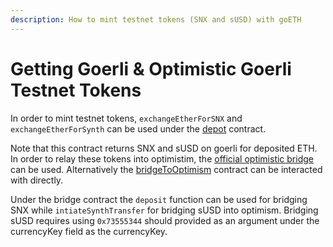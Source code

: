 ```yaml
---
description: How to mint testnet tokens (SNX and sUSD) with goETH
---
```


# Getting Goerli & Optimistic Goerli Testnet Tokens

In order to mint testnet tokens, `exchangeEtherForSNX` and `exchangeEtherForSynth` can be used under the [depot](https://goerli.etherscan.io/address/0x9B79D6dFe4650d70f35dbb80f7d1EC0Cf7f823Fd) contract.

Note that this contract returns SNX and sUSD on goerli for deposited ETH. In order to relay these tokens into optimistim, the [official optimistic bridge](https://app.optimism.io/bridge/deposit) can be used. Alternatively the [bridgeToOptimism](https://goerli.etherscan.io/address/0x1427Bc44755d9Aa317535B1feE38922760Aa4e65) contract can be interacted with directly.

Under the bridge contract the `deposit` function can be used for bridging SNX while `intiateSynthTransfer` for bridging sUSD into optimism. Bridging sUSD requires using   `0x73555344` should provided as an argument under the currencyKey field as the currencyKey.
